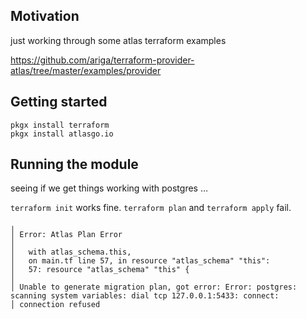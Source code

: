 ## Motivation

just working through some atlas terraform examples

https://github.com/ariga/terraform-provider-atlas/tree/master/examples/provider

## Getting started

```shell
pkgx install terraform
pkgx install atlasgo.io
```

## Running the module

seeing if we get things working with postgres …

`terraform init` works fine. `terraform plan` and `terraform apply` fail.

```
╷
│ Error: Atlas Plan Error
│
│   with atlas_schema.this,
│   on main.tf line 57, in resource "atlas_schema" "this":
│   57: resource "atlas_schema" "this" {
│
│ Unable to generate migration plan, got error: Error: postgres: scanning system variables: dial tcp 127.0.0.1:5433: connect:
│ connection refused
```
